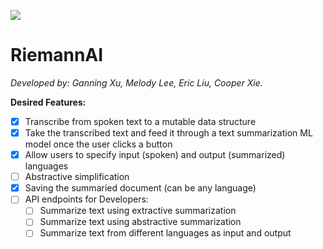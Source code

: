 ![](https://i.imgur.com/VLw3Bra.png)

# RiemannAI
*Developed by: Ganning Xu, Melody Lee, Eric Liu, Cooper Xie.*

**Desired Features:**

- [x] Transcribe from spoken text to a mutable data structure
- [x] Take the transcribed text and feed it through a text summarization ML model once the user clicks a button
- [x] Allow users to specify input (spoken) and output (summarized) languages
- [ ] Abstractive simplification
- [x] Saving the summaried document (can be any language)
- [ ] API endpoints for Developers:
  - [ ] Summarize text using extractive summarization
  - [ ] Summarize text using abstractive summarization
  - [ ] Summarize text from different languages as input and output

